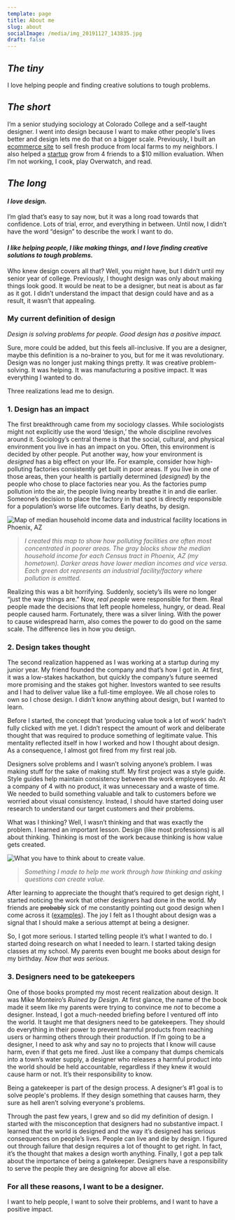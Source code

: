 ```yaml
---
template: page
title: About me
slug: about
socialImage: /media/img_20191127_143835.jpg
draft: false
---
```

## *The tiny*

I love helping people and finding creative solutions to tough problems.

## *The short*

I’m a senior studying sociology at Colorado College and a self-taught designer.  I went into design because I want to make other people's lives better and design lets me do that on a bigger scale. Previously, I built an [ecommerce site](https://phxfood.coop/) to sell fresh produce from local farms to my neighbors. I also helped a [startup](https://contenda.co/) grow from 4 friends to a $10 million evaluation. When I’m not working, I cook, play Overwatch, and read.

## *The long*

#### *I love design.* 

I’m glad that’s easy to say now, but it was a long road towards that confidence. Lots of trial, error, and everything in between. Until now, I didn’t have the word “design” to describe the work I want to do.

#### *I like helping people, I like making things, and I love finding creative solutions to tough problems.*

Who knew design covers all that? Well, you might have, but I didn’t until my senior year of college. Previously, I thought design was only about making things look good. It would be neat to be a designer, but neat is about as far as it got. I didn’t understand the impact that design could have and as a result, it wasn’t that appealing.

### My current definition of design

*Design is solving problems for people. Good design has a positive impact.* 

Sure, more could be added, but this feels all-inclusive. If you are a designer, maybe this definition is a no-brainer to you, but for me it was revolutionary. Design was no longer just making things pretty. It was creative problem-solving. It was helping. It was manufacturing a positive impact. It was everything I wanted to do.

Three realizations lead me to design.

### 1. Design has an impact

The first breakthrough came from my sociology classes. While sociologists might not explicitly use the word ‘design,’ the whole discipline revolves around it. Sociology’s central theme is that the social, cultural, and physical environment you live in has an impact on you. Often, this environment is decided by other people. Put another way, how your environment is *designed* has a big effect on your life. For example, consider how high-polluting factories consistently get built in poor areas. If you live in one of those areas, then your health is partially determined (*designed*) by the people who chose to place factories near you. As the factories pump pollution into the air, the people living nearby breathe it in and die earlier. Someone’s decision to place the factory in that spot is directly responsible for a population’s worse life outcomes. Early deaths, by design.

![Map of median household income data and industrical facility locations in Phoenix, AZ](/media/azfactoriesmhi.png "Map of median household income data and industrical facility locations in Phoenix, AZ")

> *I created this map to show how polluting facilities are often most concentrated in poorer areas. The gray blocks show the median household income for each Census tract in Phoenix, AZ (my hometown). Darker areas have lower median incomes and vice versa. Each green dot represents an industrial facility/factory where pollution is emitted.* 

Realizing this was a bit horrifying. Suddenly, society’s ills were no longer “just the way things are.” Now, *real people* were responsible for them. Real people made the decisions that left people homeless, hungry, or dead. Real people caused harm. Fortunately, there was a silver lining. With the power to cause widespread harm, also comes the power to do good on the same scale. The difference lies in how you design.

### 2. Design takes thought

The second realization happened as I was working at a startup during my junior year. My friend founded the company and that’s how I got in. At first, it was a low-stakes hackathon, but quickly the company’s future seemed more promising and the stakes got higher. Investors wanted to see results and I had to deliver value like a full-time employee. We all chose roles to own so I chose design. I didn’t know anything about design, but I wanted to learn. 

Before I started, the concept that ‘producing value took a lot of work’ hadn’t fully clicked with me yet. I didn’t respect the amount of work and deliberate thought that was required to produce something of legitimate value. This mentality reflected itself in how I worked and how I thought about design. As a consequence, I almost got fired from my first real job. 

Designers solve problems and I wasn’t solving anyone’s problem. I was making stuff for the sake of making stuff. My first project was a style guide. Style guides help maintain consistency between the work employees do. At a company of 4 with no product, it was unnecessary and a waste of time. We needed to build something valuable and talk to customers before we worried about visual consistency. Instead, I should have started doing user research to understand our target customers and their problems.

What was I thinking? Well, I wasn’t thinking and that was exactly the problem. I learned an important lesson. Design (like most professions) is all about thinking. Thinking is most of the work because thinking is how value gets created.

![What you have to think about to create value.](/media/think-about.png "Think about...    to create value.")

> *Something I made to help me work through how thinking and asking questions can create value.*

After learning to appreciate the thought that’s required to get design right, I started noticing the work that other designers had done in the world. My friends are ~~probably~~ sick of me constantly pointing out good design when I come across it ([examples](https://bendavies.life/category/my-favorite-designs)). The joy I felt as I thought about design was a signal that I should make a serious attempt at being a designer.

So, I got more serious. I started telling people it’s what I wanted to do. I started doing research on what I needed to learn. I started taking design classes at my school. My parents even bought me books about design for my birthday. *Now that was serious.*

### 3. Designers need to be gatekeepers

One of those books prompted my most recent realization about design. It was Mike Monteiro’s *Ruined by Design*. At first glance, the name of the book made it seem like my parents were trying to convince me *not* to become a designer. Instead, I got a much-needed briefing before I ventured off into the world. It taught me that designers need to be gatekeepers. They should do everything in their power to prevent harmful products from reaching users or harming others through their production. If I’m going to be a designer, I need to ask why and say no to projects that I know will cause harm, even if that gets me fired. Just like a company that dumps chemicals into a town’s water supply, a designer who releases a harmful product into the world should be held accountable, regardless if they knew it would cause harm or not. It’s their responsibility to know. 

Being a gatekeeper is part of the design process. A designer’s #1 goal is to solve people's problems. If they design something that causes harm, they sure as hell aren’t solving everyone's problems.

Through the past few years, I grew and so did my definition of design. I started with the misconception that designers had no substantive impact. I learned that the world is designed and the way it’s designed has serious consequences on people’s lives. People can live and die by design. I figured out through failure that design requires a lot of thought to get right. In fact, it’s the thought that makes a design worth anything. Finally, I got a pep talk about the importance of being a gatekeeper. Designers have a responsibility to serve the people they are designing for above all else. 

### For all these reasons, I want to be a designer.

I want to help people, I want to solve their problems, and I want to have a positive impact.